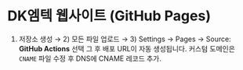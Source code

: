 # DK엠텍 웹사이트 (GitHub Pages)

1) 저장소 생성 → 2) 모든 파일 업로드 → 3) Settings → Pages → Source: **GitHub Actions** 선택
그 후 배포 URL이 자동 생성됩니다. 커스텀 도메인은 `CNAME` 파일 수정 후 DNS에 CNAME 레코드 추가.
